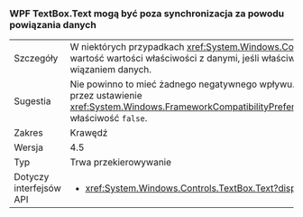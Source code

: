 ### <a name="wpf-textboxtext-can-be-out-of-sync-with-databinding"></a>WPF TextBox.Text mogą być poza synchronizacja za powodu powiązania danych

|   |   |
|---|---|
|Szczegóły|W niektórych przypadkach <xref:System.Windows.Controls.TextBox.Text> właściwość odzwierciedla poprzednią wartość wartości właściwości z danymi, jeśli właściwość jest modyfikowana podczas operacji zapisu z wiązaniem danych.|
|Sugestia|Nie powinno to mieć żadnego negatywnego wpływu. Jednakże można przywrócić poprzednie zachowanie przez ustawienie <xref:System.Windows.FrameworkCompatibilityPreferences.KeepTextBoxDisplaySynchronizedWithTextProperty> właściwość <code>false</code>.|
|Zakres|Krawędź|
|Wersja|4.5|
|Typ|Trwa przekierowywanie|
|Dotyczy interfejsów API|<ul><li><xref:System.Windows.Controls.TextBox.Text?displayProperty=nameWithType></li></ul>|

